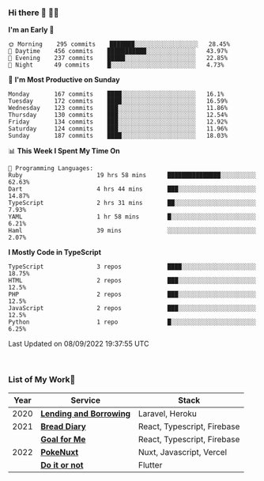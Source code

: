 ### Hi there 👋 🧑‍💻



<!--START_SECTION:waka-->
**I'm an Early 🐤** 

```text
🌞 Morning    295 commits    ███████░░░░░░░░░░░░░░░░░░   28.45% 
🌆 Daytime    456 commits    ███████████░░░░░░░░░░░░░░   43.97% 
🌃 Evening    237 commits    █████░░░░░░░░░░░░░░░░░░░░   22.85% 
🌙 Night      49 commits     █░░░░░░░░░░░░░░░░░░░░░░░░   4.73%

```
📅 **I'm Most Productive on Sunday** 

```text
Monday       167 commits    ████░░░░░░░░░░░░░░░░░░░░░   16.1% 
Tuesday      172 commits    ████░░░░░░░░░░░░░░░░░░░░░   16.59% 
Wednesday    123 commits    ███░░░░░░░░░░░░░░░░░░░░░░   11.86% 
Thursday     130 commits    ███░░░░░░░░░░░░░░░░░░░░░░   12.54% 
Friday       134 commits    ███░░░░░░░░░░░░░░░░░░░░░░   12.92% 
Saturday     124 commits    ███░░░░░░░░░░░░░░░░░░░░░░   11.96% 
Sunday       187 commits    ████░░░░░░░░░░░░░░░░░░░░░   18.03%

```


📊 **This Week I Spent My Time On** 

```text
💬 Programming Languages: 
Ruby                     19 hrs 58 mins      ███████████████░░░░░░░░░░   62.63% 
Dart                     4 hrs 44 mins       ███░░░░░░░░░░░░░░░░░░░░░░   14.87% 
TypeScript               2 hrs 31 mins       ██░░░░░░░░░░░░░░░░░░░░░░░   7.93% 
YAML                     1 hr 58 mins        █░░░░░░░░░░░░░░░░░░░░░░░░   6.21% 
Haml                     39 mins             ░░░░░░░░░░░░░░░░░░░░░░░░░   2.07%

```

**I Mostly Code in TypeScript** 

```text
TypeScript               3 repos             ████░░░░░░░░░░░░░░░░░░░░░   18.75% 
HTML                     2 repos             ███░░░░░░░░░░░░░░░░░░░░░░   12.5% 
PHP                      2 repos             ███░░░░░░░░░░░░░░░░░░░░░░   12.5% 
JavaScript               2 repos             ███░░░░░░░░░░░░░░░░░░░░░░   12.5% 
Python                   1 repo              █░░░░░░░░░░░░░░░░░░░░░░░░   6.25%

```



 Last Updated on 08/09/2022 19:37:55 UTC
<!--END_SECTION:waka-->


<br />

### List of My Work🚀

| Year | Service | Stack |
|--|--|--|
| 2020 | [**Lending and Borrowing**](https://lending-and-borrowing.herokuapp.com/) | Laravel, Heroku |
| 2021 | [**Bread Diary**](https://bread-diary-web.web.app/) | React, Typescript, Firebase |
|  | [**Goal for Me**](https://goal-for-me.web.app/) | React, Typescript, Firebase |
| 2022 | [**PokeNuxt**](https://pokenuxt.vercel.app/) | Nuxt, Javascript, Vercel |
|  | [**Do it or not**](https://apps.apple.com/jp/app/do-it-or-not/id1613818865) | Flutter |
